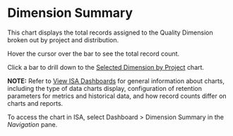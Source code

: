 # Dimension Summary

This chart displays the total records assigned to the Quality Dimension
broken out by project and distribution.

Hover the cursor over the bar to see the total record count.

Click a bar to drill down to the [Selected Dimension by
Project](Selected_Dimension_by_Project.htm) chart.

<span style="font-weight: bold;">NOTE:</span> Refer to [View ISA
Dashboards](View_ISA_Dashboards.htm) for general information about
charts, including the type of data charts display, configuration of
retention parameters for metrics and historical data, and how record
counts differ on charts and reports.

To access the chart in ISA, select Dashboard \> Dimension Summary in the
*Navigation* pane.
